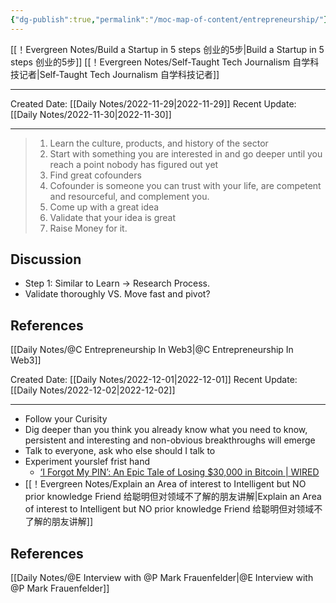 ```yaml
---
{"dg-publish":true,"permalink":"/moc-map-of-content/entrepreneurship/"}
---
```



[[！Evergreen Notes/Build a Startup in 5 steps 创业的5步\|Build a Startup in 5 steps 创业的5步]]
[[！Evergreen Notes/Self-Taught Tech Journalism 自学科技记者\|Self-Taught Tech Journalism 自学科技记者]]


---

<div class="transclusion internal-embed is-loaded"><div class="markdown-embed">



Created Date: [[Daily Notes/2022-11-29\|2022-11-29]]
Recent Update: [[Daily Notes/2022-11-30\|2022-11-30]]

---
> 1. Learn the culture, products, and history of the sector
> 	1. Start with something you are interested in and go deeper until you reach a point nobody has figured out yet
> 2. Find great cofounders
> 	1. Cofounder is someone you can trust with your life, are competent and resourceful, and complement you.
> 3. Come up with a great idea
> 4. Validate that your idea is great
> 5. Raise Money for it.

## Discussion
- Step 1: Similar to Learn -> Research Process. 
- Validate thoroughly VS. Move fast and pivot? 




## References
[[Daily Notes/@C Entrepreneurship In Web3\|@C Entrepreneurship In Web3]]


</div></div>



<div class="transclusion internal-embed is-loaded"><div class="markdown-embed">





Created Date: [[Daily Notes/2022-12-01\|2022-12-01]]
Recent Update: [[Daily Notes/2022-12-02\|2022-12-02]]

---
- Follow your Curisity
- Dig deeper than you think you already know what you need to know, persistent and interesting and non-obvious breakthroughs will emerge
- Talk to everyone, ask who else should I talk to
- Experiment yourslef frist hand 
	- [‘I Forgot My PIN’: An Epic Tale of Losing $30,000 in Bitcoin | WIRED](https://www.wired.com/story/i-forgot-my-pin-an-epic-tale-of-losing-dollar30000-in-bitcoin/)
- [[！Evergreen Notes/Explain an Area of interest to Intelligent but NO prior knowledge Friend 给聪明但对领域不了解的朋友讲解\|Explain an Area of interest to Intelligent but NO prior knowledge Friend 给聪明但对领域不了解的朋友讲解]] 





## References
[[Daily Notes/@E Interview with @P Mark Frauenfelder\|@E Interview with @P Mark Frauenfelder]]


</div></div>
